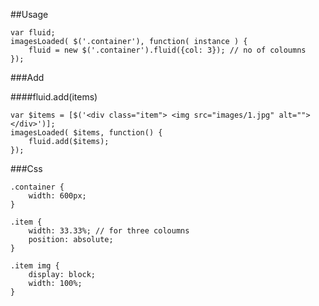 ##Usage

```
var fluid;
imagesLoaded( $('.container'), function( instance ) { 
	fluid = new $('.container').fluid({col: 3}); // no of coloumns
});
```

###Add 

####fluid.add(items)

```
var $items = [$('<div class="item"> <img src="images/1.jpg" alt=""> </div>')];
imagesLoaded( $items, function() {
	fluid.add($items);
});
```


###Css

```
.container {
	width: 600px;
}

.item {
	width: 33.33%; // for three coloumns
	position: absolute;
}

.item img {
	display: block;
	width: 100%;
}
```